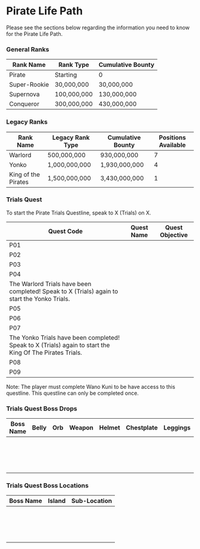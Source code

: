 # Pirate Life Path

Please see the sections below regarding the information you need to know for the Pirate Life Path.

### General Ranks

| Rank Name     | Rank Type     | Cumulative Bounty |
|-----------    |-----------    |-------------------|
| Pirate        | Starting      | 0                 |
| Super-Rookie  | 30,000,000    | 30,000,000        |
| Supernova     | 100,000,000   | 130,000,000       |
| Conqueror     | 300,000,000   | 430,000,000       |

### Legacy Ranks

| Rank Name             | Legacy Rank Type  | Cumulative Bounty | Positions Available   |
|-----------            |-----------        |-------------------|-----------            |
| Warlord               | 500,000,000       | 930,000,000       | 7                     |
| Yonko                 | 1,000,000,000     | 1,930,000,000     | 4                     |   
| King of the Pirates   | 1,500,000,000     | 3,430,000,000     | 1                     |

### Trials Quest

To start the Pirate Trials Questline, speak to X (Trials) on X.

| Quest Code| Quest Name                 | Quest Objective|
|-----------|-----------                 |-----------|
| P01       |                            ||
| P02       |                            ||
| P03       |                            ||
| P04       |                            ||
|The Warlord Trials have been completed! Speak to X (Trials) again to start the Yonko Trials.|
| P05       |                            ||
| P06       |                            ||
| P07       |                            ||
|The Yonko Trials have been completed! Speak to X (Trials) again to start the King Of The Pirates Trials.|
| P08       |                            ||
| P09       |                            ||

Note: The player must complete Wano Kuni to be have access to this questline. This questline can only be completed once.

### Trials Quest Boss Drops

| Boss Name | Belly         | Orb       | Weapon    | Helmet    | Chestplate | Leggings  | Boots     | Other     |
|-----------|-----------    |-----------|-----------|-----------|----------- |-----------|-----------|-----------|
|           |               |           |           |           |            |           |           |           |
|           |               |           |           |           |            |           |           |           |
|           |               |           |           |           |            |           |           |           |
|           |               |           |           |           |            |           |           |           |
|           |               |           |           |           |            |           |           |           |
|           |               |           |           |           |            |           |           |           |
|           |               |           |           |           |            |           |           |           |
|           |               |           |           |           |            |           |           |           |
|           |               |           |           |           |            |           |           |           |
|           |               |           |           |           |            |           |           |           |
|           |               |           |           |           |            |           |           |           |
|           |               |           |           |           |            |           |           |           |
|           |               |           |           |           |            |           |           |           |
|           |               |           |           |           |            |           |           |           |
|           |               |           |           |           |            |           |           |           |
|           |               |           |           |           |            |           |           |           |

### Trials Quest Boss Locations

| Boss Name | Island        | Sub-Location  | 
|-----------|-----------    |-----------    |
|           |               |               |
|           |               |               | 
|           |               |               |
|           |               |               |  
|           |               |               |     
|           |               |               |     
|           |               |               | 
|           |               |               |  
|           |               |               |  
|           |               |               | 
|           |               |               | 
|           |               |               | 
|           |               |               |
|           |               |               |
|           |               |               |
|           |               |               |